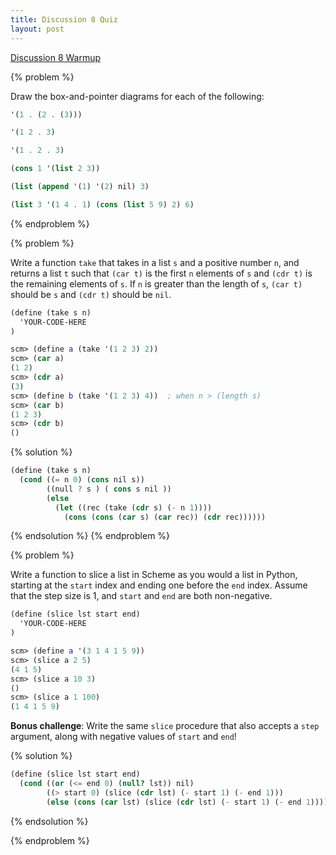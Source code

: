 ```yaml
---
title: Discussion 8 Quiz
layout: post
---
```


[Discussion 8 Warmup](../warmup08/)

{% problem %}

Draw the box-and-pointer diagrams for each of the following:

~~~scheme
'(1 . (2 . (3)))

'(1 2 . 3)

'(1 . 2 . 3)

(cons 1 '(list 2 3))

(list (append '(1) '(2) nil) 3)

(list 3 '(1 4 . 1) (cons (list 5 9) 2) 6)
~~~

{% endproblem %}



{% problem %}

Write a function `take` that takes in a list `s` and a positive number `n`, and returns a list `t` such that `(car t)` is the first `n` elements of `s` and `(cdr t)` is the remaining elements of `s`. If `n` is greater than the length of `s`, `(car t)` should be `s` and `(cdr t)` should be `nil`.

~~~scheme
(define (take s n)
  'YOUR-CODE-HERE
)
~~~

~~~scheme
scm> (define a (take '(1 2 3) 2))
scm> (car a)
(1 2)
scm> (cdr a)
(3)
scm> (define b (take '(1 2 3) 4))  ; when n > (length s)
scm> (car b)
(1 2 3)
scm> (cdr b)
()
~~~

{% solution %}

~~~scheme
(define (take s n)
  (cond ((= n 0) (cons nil s))
        ((null ? s ) ( cons s nil ))
        (else
          (let ((rec (take (cdr s) (- n 1))))
            (cons (cons (car s) (car rec)) (cdr rec))))))
~~~

{% endsolution %}
{% endproblem %}



{% problem %}

Write a function to slice a list in Scheme as you would a list in Python, starting at the `start` index and ending one before the `end` index. Assume that the step size is 1, and `start` and `end` are both non-negative.

~~~scheme
(define (slice lst start end)
  'YOUR-CODE-HERE
)
~~~

~~~scheme
scm> (define a '(3 1 4 1 5 9))
scm> (slice a 2 5)
(4 1 5)
scm> (slice a 10 3)
()
scm> (slice a 1 100)
(1 4 1 5 9)
~~~

**Bonus challenge**: Write the same `slice` procedure that also accepts a `step` argument, along with negative values of `start` and `end`!

{% solution %}
~~~scheme
(define (slice lst start end)
  (cond ((or (<= end 0) (null? lst)) nil)
        ((> start 0) (slice (cdr lst) (- start 1) (- end 1)))
        (else (cons (car lst) (slice (cdr lst) (- start 1) (- end 1))))))
~~~
{% endsolution %}

{% endproblem %}
